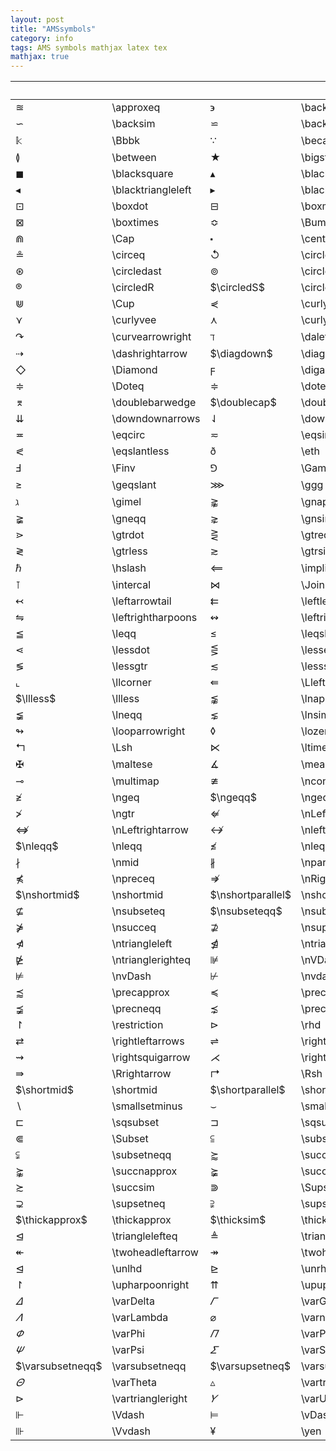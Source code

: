 ```yaml
---
layout: post
title: "AMSsymbols"
category: info
tags: AMS symbols mathjax latex tex
mathjax: true
---
```


 $\quad$                |          $\quad$       |          $\quad$       |               $\quad$  |      $\quad$           |     $\quad$               
------------------------|:-----------------------|------------------------|:-----------------------|------------------------|:-----------------------
             $\approxeq$|\\approxeq              |          $\backepsilon$|\\backepsilon           |            $\backprime$|\\backprime             
              $\backsim$|\\backsim               |            $\backsimeq$|\\backsimeq             |             $\barwedge$|\\barwedge              
                 $\Bbbk$|\\Bbbk                  |              $\because$|\\because               |                 $\beth$|\\beth                  
              $\between$|\\between               |              $\bigstar$|\\bigstar               |         $\blacklozenge$|\\blacklozenge          
          $\blacksquare$|\\blacksquare           |        $\blacktriangle$|\\blacktriangle         |    $\blacktriangledown$|\\blacktriangledown     
    $\blacktriangleleft$|\\blacktriangleleft     |   $\blacktriangleright$|\\blacktriangleright    |                  $\Box$|\\Box                   
               $\boxdot$|\\boxdot                |             $\boxminus$|\\boxminus              |              $\boxplus$|\\boxplus               
             $\boxtimes$|\\boxtimes              |               $\Bumpeq$|\\Bumpeq                |               $\bumpeq$|\\bumpeq     <!--end_excerpt-->           
                  $\Cap$|\\Cap                   |            $\centerdot$|\\centerdot             |            $\checkmark$|\\checkmark             
               $\circeq$|\\circeq                |      $\circlearrowleft$|\\circlearrowleft       |     $\circlearrowright$|\\circlearrowright      
           $\circledast$|\\circledast            |          $\circledcirc$|\\circledcirc           |          $\circleddash$|\\circleddash           
             $\circledR$|\\circledR              |             $\circledS$|\\circledS              |           $\complement$|\\complement            
                  $\Cup$|\\Cup                   |          $\curlyeqprec$|\\curlyeqprec           |          $\curlyeqsucc$|\\curlyeqsucc           
             $\curlyvee$|\\curlyvee              |           $\curlywedge$|\\curlywedge            |       $\curvearrowleft$|\\curvearrowleft        
      $\curvearrowright$|\\curvearrowright       |               $\daleth$|\\daleth                |        $\dashleftarrow$|\\dashleftarrow         
       $\dashrightarrow$|\\dashrightarrow        |             $\diagdown$|\\diagdown              |               $\diagup$|\\diagup                
              $\Diamond$|\\Diamond               |              $\digamma$|\\digamma               |        $\divideontimes$|\\divideontimes         
                $\Doteq$|\\Doteq                 |             $\doteqdot$|\\doteqdot              |              $\dotplus$|\\dotplus               
       $\doublebarwedge$|\\doublebarwedge        |            $\doublecap$|\\doublecap             |            $\doublecup$|\\doublecup             
       $\downdownarrows$|\\downdownarrows        |      $\downharpoonleft$|\\downharpoonleft       |     $\downharpoonright$|\\downharpoonright      
               $\eqcirc$|\\eqcirc                |                $\eqsim$|\\eqsim                 |           $\eqslantgtr$|\\eqslantgtr            
          $\eqslantless$|\\eqslantless           |                  $\eth$|\\eth                   |        $\fallingdotseq$|\\fallingdotseq         
                 $\Finv$|\\Finv                  |                 $\Game$|\\Game                  |                 $\geqq$|\\geqq                  
             $\geqslant$|\\geqslant              |                  $\ggg$|\\ggg                   |                $\gggtr$|\\gggtr                 
                $\gimel$|\\gimel                 |             $\gnapprox$|\\gnapprox              |                 $\gneq$|\\gneq                  
                $\gneqq$|\\gneqq                 |                $\gnsim$|\\gnsim                 |            $\gtrapprox$|\\gtrapprox             
               $\gtrdot$|\\gtrdot                |            $\gtreqless$|\\gtreqless             |           $\gtreqqless$|\\gtreqqless            
              $\gtrless$|\\gtrless               |               $\gtrsim$|\\gtrsim                |            $\gvertneqq$|\\gvertneqq             
               $\hslash$|\\hslash                |            $\impliedby$|\\impliedby             |              $\implies$|\\implies               
             $\intercal$|\\intercal              |                 $\Join$|\\Join                  |              $\leadsto$|\\leadsto               
        $\leftarrowtail$|\\leftarrowtail         |       $\leftleftarrows$|\\leftleftarrows        |      $\leftrightarrows$|\\leftrightarrows       
    $\leftrightharpoons$|\\leftrightharpoons     |  $\leftrightsquigarrow$|\\leftrightsquigarrow   |       $\leftthreetimes$|\\leftthreetimes        
                 $\leqq$|\\leqq                  |             $\leqslant$|\\leqslant              |           $\lessapprox$|\\lessapprox            
              $\lessdot$|\\lessdot               |            $\lesseqgtr$|\\lesseqgtr             |           $\lesseqqgtr$|\\lesseqqgtr            
              $\lessgtr$|\\lessgtr               |              $\lesssim$|\\lesssim               |                  $\lhd$|\\lhd                   
             $\llcorner$|\\llcorner              |           $\Lleftarrow$|\\Lleftarrow            |                  $\lll$|\\lll                   
               $\llless$|\\llless                |             $\lnapprox$|\\lnapprox              |                 $\lneq$|\\lneq                  
                $\lneqq$|\\lneqq                 |                $\lnsim$|\\lnsim                 |        $\looparrowleft$|\\looparrowleft         
       $\looparrowright$|\\looparrowright        |              $\lozenge$|\\lozenge               |             $\lrcorner$|\\lrcorner              
                  $\Lsh$|\\Lsh                   |               $\ltimes$|\\ltimes                |            $\lvertneqq$|\\lvertneqq             
              $\maltese$|\\maltese               |        $\measuredangle$|\\measuredangle         |                  $\mho$|\\mho                   
             $\multimap$|\\multimap              |                $\ncong$|\\ncong                 |              $\nexists$|\\nexists               
                 $\ngeq$|\\ngeq                  |                $\ngeqq$|\\ngeqq                 |            $\ngeqslant$|\\ngeqslant             
                 $\ngtr$|\\ngtr                  |           $\nLeftarrow$|\\nLeftarrow            |           $\nleftarrow$|\\nleftarrow            
      $\nLeftrightarrow$|\\nLeftrightarrow       |      $\nleftrightarrow$|\\nleftrightarrow       |                 $\nleq$|\\nleq                  
                $\nleqq$|\\nleqq                 |            $\nleqslant$|\\nleqslant             |                $\nless$|\\nless                 
                 $\nmid$|\\nmid                  |            $\nparallel$|\\nparallel             |                $\nprec$|\\nprec                 
              $\npreceq$|\\npreceq               |          $\nRightarrow$|\\nRightarrow           |          $\nrightarrow$|\\nrightarrow           
            $\nshortmid$|\\nshortmid             |       $\nshortparallel$|\\nshortparallel        |                 $\nsim$|\\nsim                  
            $\nsubseteq$|\\nsubseteq             |           $\nsubseteqq$|\\nsubseteqq            |                $\nsucc$|\\nsucc                 
              $\nsucceq$|\\nsucceq               |            $\nsupseteq$|\\nsupseteq             |           $\nsupseteqq$|\\nsupseteqq            
        $\ntriangleleft$|\\ntriangleleft         |      $\ntrianglelefteq$|\\ntrianglelefteq       |       $\ntriangleright$|\\ntriangleright        
     $\ntrianglerighteq$|\\ntrianglerighteq      |               $\nVDash$|\\nVDash                |               $\nVdash$|\\nVdash                
               $\nvDash$|\\nvDash                |               $\nvdash$|\\nvdash                |            $\pitchfork$|\\pitchfork             
           $\precapprox$|\\precapprox            |          $\preccurlyeq$|\\preccurlyeq           |          $\precnapprox$|\\precnapprox           
             $\precneqq$|\\precneqq              |             $\precnsim$|\\precnsim              |              $\precsim$|\\precsim               
          $\restriction$|\\restriction           |                  $\rhd$|\\rhd                   |       $\rightarrowtail$|\\rightarrowtail        
      $\rightleftarrows$|\\rightleftarrows       |    $\rightleftharpoons$|\\rightleftharpoons     |     $\rightrightarrows$|\\rightrightarrows      
      $\rightsquigarrow$|\\rightsquigarrow       |      $\rightthreetimes$|\\rightthreetimes       |         $\risingdotseq$|\\risingdotseq          
          $\Rrightarrow$|\\Rrightarrow           |                  $\Rsh$|\\Rsh                   |               $\rtimes$|\\rtimes                
             $\shortmid$|\\shortmid              |        $\shortparallel$|\\shortparallel         |           $\smallfrown$|\\smallfrown            
        $\smallsetminus$|\\smallsetminus         |           $\smallsmile$|\\smallsmile            |       $\sphericalangle$|\\sphericalangle        
             $\sqsubset$|\\sqsubset              |             $\sqsupset$|\\sqsupset              |               $\square$|\\square                
               $\Subset$|\\Subset                |            $\subseteqq$|\\subseteqq             |            $\subsetneq$|\\subsetneq             
           $\subsetneqq$|\\subsetneqq            |           $\succapprox$|\\succapprox            |          $\succcurlyeq$|\\succcurlyeq           
          $\succnapprox$|\\succnapprox           |             $\succneqq$|\\succneqq              |             $\succnsim$|\\succnsim              
              $\succsim$|\\succsim               |               $\Supset$|\\Supset                |            $\supseteqq$|\\supseteqq             
            $\supsetneq$|\\supsetneq             |           $\supsetneqq$|\\supsetneqq            |            $\therefore$|\\therefore             
          $\thickapprox$|\\thickapprox           |             $\thicksim$|\\thicksim              |         $\triangledown$|\\triangledown          
       $\trianglelefteq$|\\trianglelefteq        |            $\triangleq$|\\triangleq             |      $\trianglerighteq$|\\trianglerighteq       
     $\twoheadleftarrow$|\\twoheadleftarrow      |    $\twoheadrightarrow$|\\twoheadrightarrow     |             $\ulcorner$|\\ulcorner              
                $\unlhd$|\\unlhd                 |                $\unrhd$|\\unrhd                 |        $\upharpoonleft$|\\upharpoonleft         
       $\upharpoonright$|\\upharpoonright        |           $\upuparrows$|\\upuparrows            |             $\urcorner$|\\urcorner              
             $\varDelta$|\\varDelta              |             $\varGamma$|\\varGamma              |             $\varkappa$|\\varkappa              
            $\varLambda$|\\varLambda             |           $\varnothing$|\\varnothing            |             $\varOmega$|\\varOmega              
               $\varPhi$|\\varPhi                |                $\varPi$|\\varPi                 |            $\varpropto$|\\varpropto             
               $\varPsi$|\\varPsi                |             $\varSigma$|\\varSigma              |         $\varsubsetneq$|\\varsubsetneq          
        $\varsubsetneqq$|\\varsubsetneqq         |         $\varsupsetneq$|\\varsupsetneq          |        $\varsupsetneqq$|\\varsupsetneqq         
             $\varTheta$|\\varTheta              |          $\vartriangle$|\\vartriangle           |      $\vartriangleleft$|\\vartriangleleft       
     $\vartriangleright$|\\vartriangleright      |           $\varUpsilon$|\\varUpsilon            |                $\varXi$|\\varXi                 
                $\Vdash$|\\Vdash                 |                $\vDash$|\\vDash                 |               $\veebar$|\\veebar                
               $\Vvdash$|\\Vvdash                |                  $\yen$|\\yen                   |                        |                       
